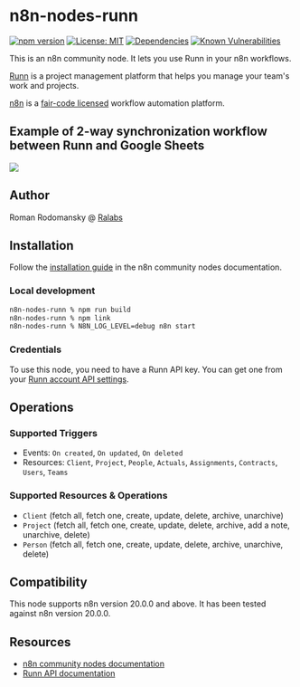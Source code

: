 # n8n-nodes-runn

[![npm version](https://img.shields.io/npm/v/n8n-nodes-runn.svg)](https://www.npmjs.com/package/n8n-nodes-runn)
[![License: MIT](https://img.shields.io/badge/License-MIT-yellow.svg)](https://opensource.org/licenses/MIT)
[![Dependencies](https://img.shields.io/librariesio/release/npm/n8n-nodes-runn)](https://libraries.io/npm/n8n-nodes-runn)
[![Known Vulnerabilities](https://snyk.io/test/github/itspoma/n8n-nodes-runn/badge.svg)](https://snyk.io/test/github/itspoma/n8n-nodes-runn)

This is an n8n community node. It lets you use Runn in your n8n workflows.

[Runn](https://runn.io/) is a project management platform that helps you manage your team's work and projects.

[n8n](https://n8n.io/) is a [fair-code licensed](https://docs.n8n.io/reference/license/) workflow automation platform.

## Example of 2-way synchronization workflow between Runn and Google Sheets

![](https://github.com/user-attachments/assets/f1e7628a-202b-44ab-82a0-67e016f89af9)

## Author

Roman Rodomansky @ [Ralabs](https://ralabs.org)

## Installation

Follow the [installation guide](https://docs.n8n.io/integrations/community-nodes/installation/) in the n8n community nodes documentation.

### Local development

```bash
n8n-nodes-runn % npm run build
n8n-nodes-runn % npm link
n8n-nodes-runn % N8N_LOG_LEVEL=debug n8n start
```

### Credentials

To use this node, you need to have a Runn API key. You can get one from your [Runn account API settings](https://app.runn.io/account/api).

## Operations

### Supported Triggers

- Events: `On created`, `On updated`, `On deleted`
- Resources: `Client`, `Project`, `People`, `Actuals`, `Assignments`, `Contracts`, `Users`, `Teams`

### Supported Resources & Operations

- `Client` (fetch all, fetch one, create, update, delete, archive, unarchive)
- `Project` (fetch all, fetch one, create, update, delete, archive, add a note, unarchive, delete)
- `Person` (fetch all, fetch one, create, update, delete, archive, unarchive, delete)

## Compatibility

This node supports n8n version 20.0.0 and above. It has been tested against n8n version 20.0.0.

## Resources

* [n8n community nodes documentation](https://docs.n8n.io/integrations/community-nodes/)
* [Runn API documentation](https://developer.runn.io/)
